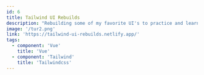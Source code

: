 ```yaml
---
id: 6
title: Tailwind UI Rebuilds 
description: "Rebuilding some of my favorite UI's to practice and learn more about Tailwindcss."
image: '/tur2.png'
link: 'https://tailwind-ui-rebuilds.netlify.app/'
tags: 
  - component: 'Vue'
    title: 'Vue'
  - component: 'Tailwind'
    title: 'Tailwindcss'
---
```

